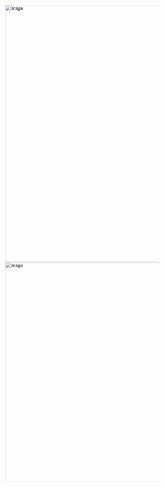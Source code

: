 <img width="694" height="843" alt="image" src="https://github.com/user-attachments/assets/e7cd1cea-00d9-4ae3-a6de-d5c990f4fea0" />
<img width="750" height="721" alt="image" src="https://github.com/user-attachments/assets/4639581c-44c0-4303-8f84-9054617ecd69" />

